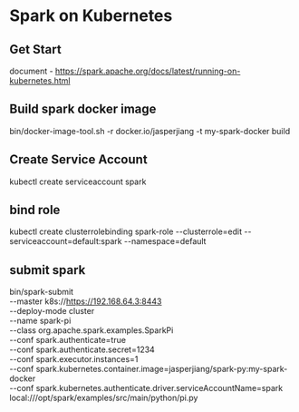 # Spark on Kubernetes

## Get Start

document - <https://spark.apache.org/docs/latest/running-on-kubernetes.html>

## Build spark docker image

bin/docker-image-tool.sh -r docker.io/jasperjiang -t my-spark-docker build

## Create Service Account

kubectl create serviceaccount spark

## bind role

kubectl create clusterrolebinding spark-role --clusterrole=edit --serviceaccount=default:spark --namespace=default

## submit spark

bin/spark-submit \
    --master k8s://https://192.168.64.3:8443 \
    --deploy-mode cluster \
    --name spark-pi \
    --class org.apache.spark.examples.SparkPi \
    --conf spark.authenticate=true \
    --conf spark.authenticate.secret=1234 \
    --conf spark.executor.instances=1 \
    --conf spark.kubernetes.container.image=jasperjiang/spark-py:my-spark-docker \
    --conf spark.kubernetes.authenticate.driver.serviceAccountName=spark \
    local:///opt/spark/examples/src/main/python/pi.py
